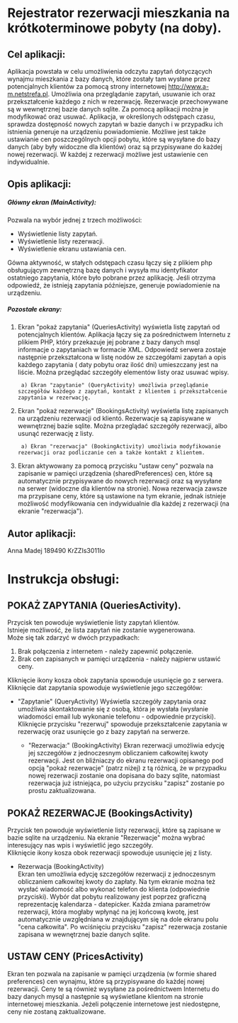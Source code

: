 
# Rejestrator rezerwacji mieszkania na krótkoterminowe pobyty (na doby).

## Cel aplikacji:
Aplikacja powstała w celu umożliwienia  odczytu zapytań dotyczących wynajmu mieszkania z bazy danych, które zostały tam wysłane przez potencjalnych klientów za pomocą strony internetowej http://www.a-m.netstrefa.pl.
Umożliwia ona przeglądanie zapytań, usuwanie ich oraz przekształcenie każdego z nich w rezerwację.
Rezerwacje przechowywane są w wewnętrznej bazie danych sqlite. Za pomocą aplikacji można je modyfikować oraz usuwać. 
Aplikacja, w określonych odstępach czasu, sprawdza dostępność nowych zapytań w bazie danych i w przypadku ich istnienia generuje na urządzeniu powiadomienie.
Możliwe jest także ustawianie cen poszczególnych opcji pobytu, które są wysyłane do bazy danych (aby były widoczne dla klientów) oraz są przypisywane do każdej nowej rezerwacji.
W każdej z rezerwacji możliwe jest ustawienie cen indywidualnie.

## Opis aplikacji:
##### Główny ekran (MainActivity):
Pozwala na wybór jednej z trzech możliwości:
* Wyświetlenie listy zapytań.
* Wyświetlenie listy rezerwacji.
* Wyświetlenie ekranu ustawiania cen.

Gówna aktywność, w stałych odstępach czasu łączy się z plikiem php obsługującym zewnętrzną bazę danych i wysyła mu identyfikator ostatniego zapytania, które było pobrane przez aplikację. 
Jeśli otrzyma odpowiedź, że istnieją zapytania późniejsze, generuje powiadomienie na urządzeniu.

##### Pozostałe ekrany:
1) Ekran "pokaż zapytania" (QueriesActivity) wyświetla listę zapytań od potencjalnych klientów.
Aplikacja łączy się za pośrednictwem Internetu z plikiem PHP, który przekazuje jej pobrane z bazy danych msql informacje o zapytaniach w formacie XML.
Odpowiedź serwera zostaje następnie przekształcona w listę nodów ze szczegółami zapytań a opis  każdego zapytania ( daty pobytu oraz ilość dni) umieszczany jest na liście. Można przeglądać szczegóły elementów listy oraz usuwać wpisy. 

        a) Ekran "zapytanie" (QueryActivity) umożliwia przeglądanie szczegółów każdego z zapytań, kontakt z klientem i przekształcenie zapytania w rezerwację. 
        
2) Ekran "pokaż rezerwacje" (BookingsActivity) wyświetla listę zapisanych na urządzeniu rezerwacji od klientó. Rezerwacje są zapisywane w wewnętrznej bazie sqlite. Można przeglądać szczegóły rezerwacji, albo usunąć rezerwację z listy.
        
        a) Ekran "rezerwacja" (BookingActivity) umożliwia modyfikowanie rezerwacji oraz podliczanie cen a także kontakt z klientem.
        
3) Ekran aktywowany za pomocą przycisku "ustaw ceny" pozwala na zapisanie w pamięci urządzenia (sharedPreferences) cen, które są automatycznie przypisywane do 
nowych rezerwacji oraz są wysyłane na serwer (widoczne dla klientów na stronie). 
Nowa rezerwacja zawsze ma przypisane ceny, które są ustawione na tym ekranie, jednak istnieje możliwość modyfikowania cen indywidualnie dla każdej z rezerwacji (na ekranie "rezerwacja").


## Autor aplikacji:
Anna Madej 189490 KrZZIs3011Io  


# Instrukcja obsługi:
## POKAŻ ZAPYTANIA  (QueriesActivity).
Przycisk ten powoduje wyświetlenie listy zapytań klientów.   
Istnieje możliwość, że lista zapytań nie zostanie wygenerowana.  
Może się tak zdarzyć w dwóch przypadkach:  
1) Brak połączenia z internetem - należy zapewnić połączenie.  
2) Brak cen zapisanych w pamięci urządzenia - należy najpierw ustawić ceny.  

Kliknięcie ikony kosza obok zapytania spowoduje usunięcie go z serwera.
Kliknięcie dat zapytania spowoduje wyświetlenie jego szczegółów:
* "Zapytanie" (QueryActivity) 
Wyświetla szczegóły zapytania oraz umożliwia skontaktowanie się z osobą, która je wysłała (wysłanie wiadomości email lub wykonanie telefonu - odpowiednie przyciski).
Kliknięcie przycisku "rezerwuj" spowoduje przekształcenie zapytania w rezerwację oraz usunięcie go z bazy zapytań na serwerze.

    * "Rezerwacja:" (BookingActivity)
Ekran rezerwacji umożliwia edycję jej szczegółów z jednoczesnym obliczaniem całkowitej kwoty rezerwacji.  Jest on bliźniaczy do ekranu rezerwacji opisanego pod opcją "pokaż rezerwacje" (patrz niżej)  z tą różnicą, że w przypadku nowej rezerwacji zostanie ona dopisana do bazy sqlite, natomiast rezerwacja już istniejąca, po użyciu przycisku "zapisz" zostanie po prostu zaktualizowana.

## POKAŻ REZERWACJE (BookingsActivity)  
Przycisk ten powoduje wyświetlenie  listy rezerwacji, które są zapisane w bazie sqlite na urządzeniu. 
Na ekranie "Rezerwacje" można wybrać interesujący nas wpis i wyświetlić jego szczegóły.  
Kliknięcie ikony kosza obok rezerwacji spowoduje usunięcie jej z listy.
* Rezerwacja (BookingActivity)  
Ekran ten umożliwia edycję szczegółów rezerwacji z jednoczesnym obliczaniem całkowitej kwoty do zapłaty. 
Na tym ekranie można też wysłać wiadomość albo wykonać telefon do klienta (odpowiednie przyciski). 
Wybór dat pobytu realizowany jest poprzez graficzną reprezentację kalendarza - datepicker.
Każda zmiana parametrów rezerwacji, która mogłaby wpłynąć na jej końcową kwotę, jest automatycznie uwzględniana w znajdującym się na dole ekranu polu "cena całkowita".
Po wciśnięciu przycisku "zapisz" rezerwacja zostanie zapisana w wewnętrznej bazie danych sqlite. 

## USTAW CENY (PricesActivity)  
Ekran ten pozwala na zapisanie w pamięci urządzenia (w formie shared preferences) cen wynajmu, które są przypisywane do każdej nowej rezerwacji. 
Ceny te są również wysyłane za pośrednictwem Internetu do bazy danych mysql a następnie są wyświetlane klientom na stronie internetowej mieszkania.
Jeżeli połączenie internetowe jest niedostępne, ceny nie zostaną zaktualizowane.
